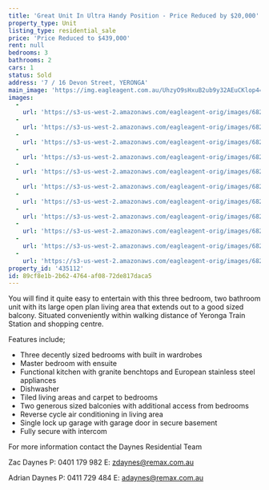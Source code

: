 ```yaml
---
title: 'Great Unit In Ultra Handy Position - Price Reduced by $20,000'
property_type: Unit
listing_type: residential_sale
price: 'Price Reduced to $439,000'
rent: null
bedrooms: 3
bathrooms: 2
cars: 1
status: Sold
address: '7 / 16 Devon Street, YERONGA'
main_image: 'https://img.eagleagent.com.au/UhzyO9sHxuB2ub9y32AEuCKlop4=/1280x854/smart/https://s3-us-west-2.amazonaws.com/eagleagent-orig/images/6820615/105886470-image-M.jpg'
images:
  -
    url: 'https://s3-us-west-2.amazonaws.com/eagleagent-orig/images/6820625/105886470-image-J.jpg'
  -
    url: 'https://s3-us-west-2.amazonaws.com/eagleagent-orig/images/6820624/105886470-image-I.jpg'
  -
    url: 'https://s3-us-west-2.amazonaws.com/eagleagent-orig/images/6820623/105886470-image-H.jpg'
  -
    url: 'https://s3-us-west-2.amazonaws.com/eagleagent-orig/images/6820622/105886470-image-G.jpg'
  -
    url: 'https://s3-us-west-2.amazonaws.com/eagleagent-orig/images/6820621/105886470-image-F.jpg'
  -
    url: 'https://s3-us-west-2.amazonaws.com/eagleagent-orig/images/6820620/105886470-image-E.jpg'
  -
    url: 'https://s3-us-west-2.amazonaws.com/eagleagent-orig/images/6820619/105886470-image-D.jpg'
  -
    url: 'https://s3-us-west-2.amazonaws.com/eagleagent-orig/images/6820618/105886470-image-C.jpg'
  -
    url: 'https://s3-us-west-2.amazonaws.com/eagleagent-orig/images/6820617/105886470-image-B.jpg'
  -
    url: 'https://s3-us-west-2.amazonaws.com/eagleagent-orig/images/6820616/105886470-image-A.jpg'
  -
    url: 'https://s3-us-west-2.amazonaws.com/eagleagent-orig/images/6820615/105886470-image-M.jpg'
property_id: '435112'
id: 89cf8e1b-2b62-4764-af08-72de817daca5
---
```

You will find it quite easy to entertain with this three bedroom, two bathroom unit with its large open plan living area that extends out to a good sized balcony. Situated conveniently within walking distance of Yeronga Train Station and shopping centre.

Features include;
*  Three decently sized bedrooms with built in wardrobes
*  Master bedroom with ensuite
*  Functional kitchen with granite benchtops and European stainless steel appliances
*  Dishwasher
*  Tiled living areas and carpet to bedrooms
*  Two generous sized balconies with additional access from bedrooms
*  Reverse cycle air conditioning in living area
*  Single lock up garage with garage door in secure basement
*  Fully secure with intercom

For more information contact the Daynes Residential Team

Zac Daynes
P: 0401 179 982
E: zdaynes@remax.com.au

Adrian Daynes
P: 0411 729 484
E: adaynes@remax.com.au